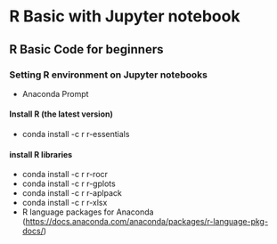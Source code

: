 # R Basic with Jupyter notebook

## R Basic Code for beginners

### Setting R environment on Jupyter notebooks
* Anaconda Prompt

#### Install R (the latest version) <br>
* conda install -c r r-essentials

#### install R libraries
* conda install -c r r-rocr
* conda install -c r r-gplots
* conda install -c r r-aplpack
* conda install -c r r-xlsx
* R language packages for Anaconda (https://docs.anaconda.com/anaconda/packages/r-language-pkg-docs/)

